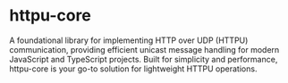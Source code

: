 # httpu-core
A foundational library for implementing HTTP over UDP (HTTPU) communication, providing efficient unicast message handling for modern JavaScript and TypeScript projects. Built for simplicity and performance, httpu-core is your go-to solution for lightweight HTTPU operations.
